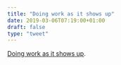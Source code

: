 ```yaml
---
title: "Doing work as it shows up"
date: 2019-03-06T07:19:00+01:00
draft: false
type: "tweet"
---
```


[Doing work as it shows up](http://www.johnborwick.com/2019/02/21/doing-work-as-it-shows-up.html).
